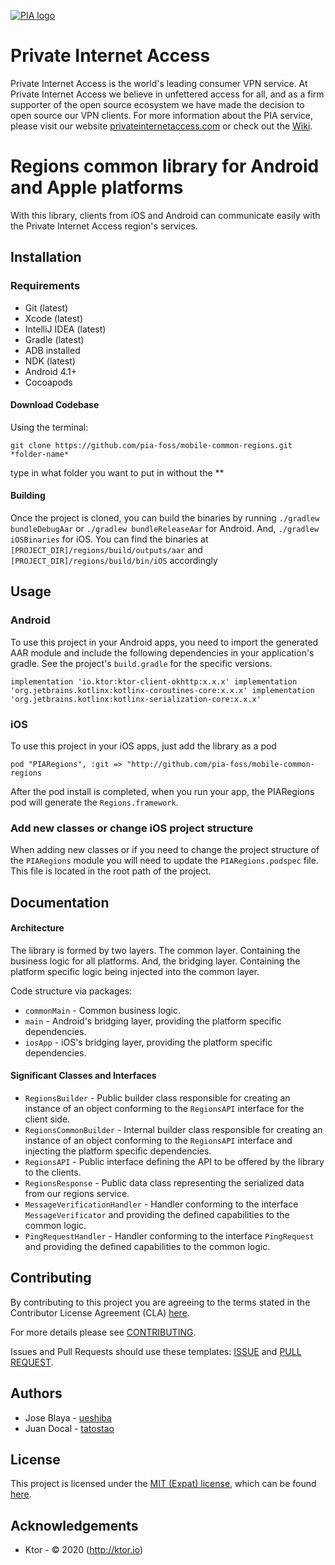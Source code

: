 [![PIA logo][pia-image]][pia-url]

# Private Internet Access

Private Internet Access is the world's leading consumer VPN service. At Private Internet Access we believe in unfettered access for all, and as a firm supporter of the open source ecosystem we have made the decision to open source our VPN clients. For more information about the PIA service, please visit our website [privateinternetaccess.com][pia-url] or check out the [Wiki][pia-wiki].

# Regions common library for Android and Apple platforms

With this library, clients from iOS and Android can communicate easily with the Private Internet Access region's services.

## Installation

### Requirements
 - Git (latest)
 - Xcode (latest)
 - IntelliJ IDEA (latest)
 - Gradle (latest)
 - ADB installed
 - NDK (latest)
 - Android 4.1+
 - Cocoapods

#### Download Codebase
Using the terminal:

`git clone https://github.com/pia-foss/mobile-common-regions.git *folder-name*`

type in what folder you want to put in without the **

#### Building

Once the project is cloned, you can build the binaries by running `./gradlew bundleDebugAar` or `./gradlew bundleReleaseAar` for Android. And, `./gradlew iOSBinaries` for iOS. You can find the binaries at `[PROJECT_DIR]/regions/build/outputs/aar` and `[PROJECT_DIR]/regions/build/bin/iOS` accordingly

## Usage

### Android 

To use this project in your Android apps, you need to import the generated AAR module and include the following dependencies in your application's gradle. See the project's `build.gradle` for the specific versions.

`
implementation 'io.ktor:ktor-client-okhttp:x.x.x'
implementation 'org.jetbrains.kotlinx:kotlinx-coroutines-core:x.x.x'
implementation 'org.jetbrains.kotlinx:kotlinx-serialization-core:x.x.x'
`

### iOS

To use this project in your iOS apps, just add the library as a pod

`pod "PIARegions", :git => "http://github.com/pia-foss/mobile-common-regions`

After the pod install is completed, when you run your app, the PIARegions pod will generate the `Regions.framework`.

### Add new classes or change iOS project structure

When adding new classes or if you need to change the project structure of the `PIARegions` module you will need to update the `PIARegions.podspec` file. This file is located in the root path of the project.

## Documentation

#### Architecture

The library is formed by two layers. The common layer. Containing the business logic for all platforms. And, the bridging layer. Containing the platform specific logic being injected into the common layer.

Code structure via packages:

* `commonMain` - Common business logic.
* `main` - Android's bridging layer, providing the platform specific dependencies.
* `iosApp` - iOS's bridging layer, providing the platform specific dependencies.

#### Significant Classes and Interfaces

* `RegionsBuilder` - Public builder class responsible for creating an instance of an object conforming to the `RegionsAPI` interface for the client side.
* `RegionsCommonBuilder` - Internal builder class responsible for creating an instance of an object conforming to the `RegionsAPI` interface and injecting the platform specific dependencies.
* `RegionsAPI` - Public interface defining the API to be offered by the library to the clients.
* `RegionsResponse` - Public data class representing the serialized data from our regions service.
* `MessageVerificationHandler` - Handler conforming to the interface `MessageVerificator` and providing the defined capabilities to the common logic.
* `PingRequestHandler` - Handler conforming to the interface `PingRequest` and providing the defined capabilities to the common logic.

## Contributing

By contributing to this project you are agreeing to the terms stated in the Contributor License Agreement (CLA) [here](/CLA.rst).

For more details please see [CONTRIBUTING](/CONTRIBUTING.md).

Issues and Pull Requests should use these templates: [ISSUE](/.github/ISSUE_TEMPLATE.md) and [PULL REQUEST](/.github/PULL_REQUEST_TEMPLATE.md).

## Authors

- Jose Blaya - [ueshiba](https://github.com/ueshiba)
- Juan Docal - [tatostao](https://github.com/tatostao) 

## License

This project is licensed under the [MIT (Expat) license](https://choosealicense.com/licenses/mit/), which can be found [here](/LICENSE).

## Acknowledgements

- Ktor - © 2020 (http://ktor.io)

[pia-image]: https://www.privateinternetaccess.com/assets/PIALogo2x-0d1e1094ac909ea4c93df06e2da3db4ee8a73d8b2770f0f7d768a8603c62a82f.png
[pia-url]: https://www.privateinternetaccess.com/
[pia-wiki]: https://en.wikipedia.org/wiki/Private_Internet_Access
